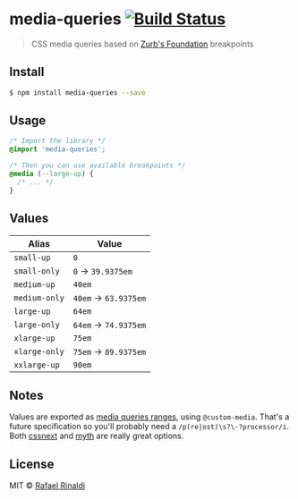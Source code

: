 [url]: http://rinaldi.io
[zurb-foundation]: https://foundation.zurb.com
[cssnext]: http://cssnext.io
[myth]: http://www.myth.io
[spec]: https://drafts.csswg.org/mediaqueries/#mq-ranges

# media-queries [![Build Status](https://semaphoreci.com/api/v1/rafaelrinaldi/media-queries/branches/master/badge.svg)](https://semaphoreci.com/rafaelrinaldi/media-queries)

> CSS media queries based on [Zurb's Foundation][zurb-foundation] breakpoints

## Install

```sh
$ npm install media-queries --save
```

## Usage

```css
/* Import the library */
@import 'media-queries';

/* Then you can use available breakpoints */
@media (--large-up) {
  /* ... */
}
```

## Values

| Alias | Value |
|--- |--- |
| `small-up` | `0` |
| `small-only` | `0` → `39.9375em` |
| `medium-up` | `40em` |
| `medium-only` | `40em` → `63.9375em`
| `large-up` | `64em` |
| `large-only` | `64em` → `74.9375em` |
| `xlarge-up` | `75em` |
| `xlarge-only` | `75em` → `89.9375em` |
| `xxlarge-up` | `90em` |

## Notes

Values are exported as [media queries ranges][spec], using `@custom-media`. That's a future specification so you'll probably need a `/p(re|ost)\s?\-?processor/i`. Both [cssnext][cssnext] and [myth][myth] are really great options.

## License

MIT © [Rafael Rinaldi][url]
